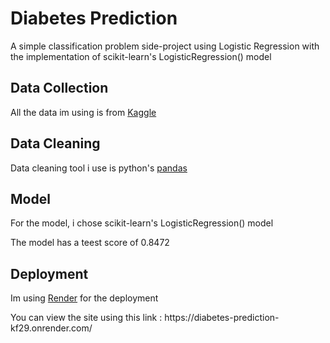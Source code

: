 <h1>Diabetes Prediction</h1>
<p>
  A simple classification problem side-project using Logistic Regression with the implementation of scikit-learn's LogisticRegression() model
</p>

<h2>Data Collection</h2>
<p>
  All the data im using is from <a href="https://www.kaggle.com/datasets/mathchi/diabetes-data-set">Kaggle</a>
</p>

<h2>Data Cleaning</h2>
<p>
  Data cleaning tool i use is python's <a href="https://pandas.pydata.org/docs/">pandas</a>
</p>

<h2>Model</h2>
<p>For the model, i chose scikit-learn's LogisticRegression() model</p>
<p>The model has a teest score of 0.8472</p>

<h2>Deployment</h2>
<p>
  Im using <a href="https://render.com/">Render</a> for the deployment
</p>
<p>
  You can view the site using this link : https://diabetes-prediction-kf29.onrender.com/
</p>
